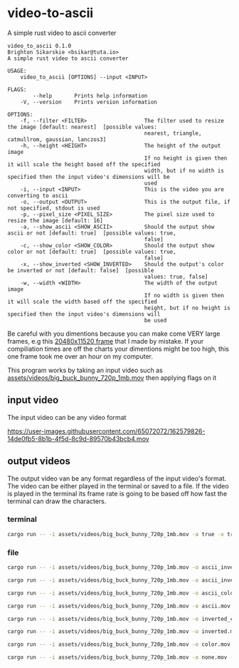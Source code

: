 # video-to-ascii
A simple rust video to ascii converter

```
video_to_ascii 0.1.0
Brighton Sikarskie <bsikar@tuta.io>
A simple rust video to ascii converter

USAGE:
    video_to_ascii [OPTIONS] --input <INPUT>

FLAGS:
        --help       Prints help information
    -V, --version    Prints version information

OPTIONS:
    -f, --filter <FILTER>                  The filter used to resize the image [default: nearest]  [possible values:
                                           nearest, triangle, catmullrom, gaussian, lanczos3]
    -h, --height <HEIGHT>                  The height of the output image
                                           If no height is given then it will scale the height based off the specified
                                           width, but if no width is specified then the input video's dimensions will be
                                           used
    -i, --input <INPUT>                    This is the video you are converting to ascii
    -o, --output <OUTPUT>                  This is the output file, if not specified, stdout is used
    -p, --pixel_size <PIXEL_SIZE>          The pixel size used to resize the image [default: 16]
    -a, --show_ascii <SHOW_ASCII>          Should the output show ascii or not [default: true]  [possible values: true,
                                           false]
    -c, --show_color <SHOW_COLOR>          Should the output show color or not [default: true]  [possible values: true,
                                           false]
    -x, --show_inverted <SHOW_INVERTED>    Should the output's color be inverted or not [default: false]  [possible
                                           values: true, false]
    -w, --width <WIDTH>                    The width of the output image
                                           If no width is given then it will scale the width based off the specified
                                           height, but if no height is specified then the input video's dimensions will
                                           be used
```

Be careful with you dimentions because you can make come VERY large frames, e.g this [20480x11520 frame](https://media.githubusercontent.com/media/bsikar/video-to-ascii/main/outputs/frame1.png)
 that I made by mistake. If your compiliation times are off the charts your dimentions might be too high, this one frame took me over an hour on my computer.

This program works by taking an input video such as [assets/videos/big_buck_bunny_720p_1mb.mov](https://github.com/bsikar/video-to-ascii/blob/main/assets/videos/big_buck_bunny_720p_1mb.mov) then applying flags on it


## input video
The input video can be any video format


https://user-images.githubusercontent.com/65072072/162579826-14de0fb5-8b1b-4f5d-8c9d-89570b43bcb4.mov


## output videos
The output video van be any format regardless of the input video's format. The video can be either played in the terminal or saved to a file.
If the video is played in the terminal its frame rate is going to be based off how fast the terminal can draw the characters.

### terminal
```sh
cargo run -- -i assets/videos/big_buck_bunny_720p_1mb.mov -a true -x true -c true
```

### file

```sh
cargo run -- -i assets/videos/big_buck_bunny_720p_1mb.mov -o ascii_inverted_color.mov -h 100 -a true -x true -c true
```




```sh
cargo run -- -i assets/videos/big_buck_bunny_720p_1mb.mov -o ascii_inverted.mov -h 100 -a true -x true -c false
```


```sh
cargo run -- -i assets/videos/big_buck_bunny_720p_1mb.mov -o ascii_color.mov -h 100 -a true -x false -c true
```



```sh
cargo run -- -i assets/videos/big_buck_bunny_720p_1mb.mov -o ascii.mov -h 100 -a true -x false -c false
```



```sh
cargo run -- -i assets/videos/big_buck_bunny_720p_1mb.mov -o inverted_color.mov -h 100 -a false -x true --c true
```



```sh
cargo run -- -i assets/videos/big_buck_bunny_720p_1mb.mov -o inverted.mov -h 100 -a false -x true --c false
```


```sh
cargo run -- -i assets/videos/big_buck_bunny_720p_1mb.mov -o color.mov -h 100 -a false -x false --c true
```


```sh
cargo run -- -i assets/videos/big_buck_bunny_720p_1mb.mov -o none.mov -h 100 -a false -x false -c false
```


